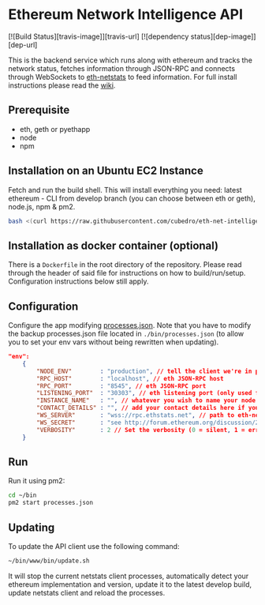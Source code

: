 Ethereum Network Intelligence API
============
[![Build Status][travis-image]][travis-url] [![dependency status][dep-image]][dep-url]

This is the backend service which runs along with ethereum and tracks the network status, fetches information through JSON-RPC and connects through WebSockets to [eth-netstats](https://github.com/cubedro/eth-netstats) to feed information. For full install instructions please read the [wiki](https://github.com/ethereum/wiki/wiki/Network-Status).


## Prerequisite
* eth, geth or pyethapp
* node
* npm


## Installation on an Ubuntu EC2 Instance

Fetch and run the build shell. This will install everything you need: latest ethereum - CLI from develop branch (you can choose between eth or geth), node.js, npm & pm2.

```bash
bash <(curl https://raw.githubusercontent.com/cubedro/eth-net-intelligence-api/master/bin/build.sh)
```
## Installation as docker container (optional)

There is a `Dockerfile` in the root directory of the repository. Please read through the header of said file for
instructions on how to build/run/setup. Configuration instructions below still apply.

## Configuration

Configure the app modifying [processes.json](/eth-net-intelligence-api/blob/master/processes.json). Note that you have to modify the backup processes.json file located in `./bin/processes.json` (to allow you to set your env vars without being rewritten when updating).

```json
"env":
	{
		"NODE_ENV"        : "production", // tell the client we're in production environment
		"RPC_HOST"        : "localhost", // eth JSON-RPC host
		"RPC_PORT"        : "8545", // eth JSON-RPC port
		"LISTENING_PORT"  : "30303", // eth listening port (only used for display)
		"INSTANCE_NAME"   : "", // whatever you wish to name your node
		"CONTACT_DETAILS" : "", // add your contact details here if you wish (email/skype)
		"WS_SERVER"       : "wss://rpc.ethstats.net", // path to eth-netstats WebSockets api server
		"WS_SECRET"       : "see http://forum.ethereum.org/discussion/2112/how-to-add-yourself-to-the-stats-dashboard-its-not-automatic", // WebSockets api server secret used for login
		"VERBOSITY"       : 2 // Set the verbosity (0 = silent, 1 = error, warn, 2 = error, warn, info, success, 3 = all logs)
	}
```

## Run

Run it using pm2:

```bash
cd ~/bin
pm2 start processes.json
```

## Updating

To update the API client use the following command:

```bash
~/bin/www/bin/update.sh
```

It will stop the current netstats client processes, automatically detect your ethereum implementation and version, update it to the latest develop build, update netstats client and reload the processes.
